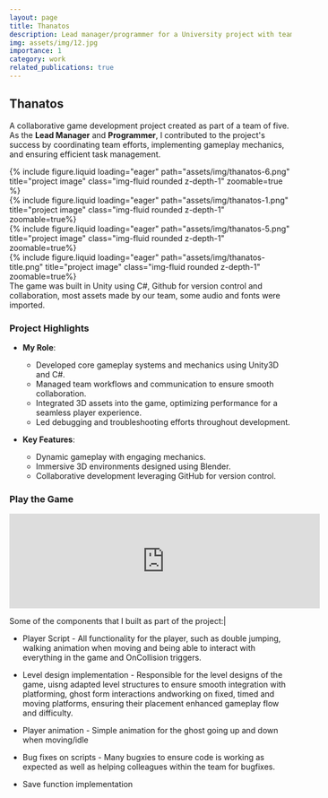 ```yaml
---
layout: page
title: Thanatos
description: Lead manager/programmer for a University project with team of 5.
img: assets/img/12.jpg
importance: 1
category: work
related_publications: true
---
```

## Thanatos  
A collaborative game development project created as part of a team of five. As the **Lead Manager** and **Programmer**, I contributed to the project's success by coordinating team efforts, implementing gameplay mechanics, and ensuring efficient task management.  

<div class="row">
    <div class="col-sm mt-3 mt-md-0">
        {% include figure.liquid loading="eager" path="assets/img/thanatos-6.png" title="project image" class="img-fluid rounded z-depth-1" zoomable=true %}
    </div>
    <div class="col-sm mt-3 mt-md-0">
        {% include figure.liquid loading="eager" path="assets/img/thanatos-1.png" title="project image" class="img-fluid rounded z-depth-1" zoomable=true%}
    </div>
    <div class="col-sm mt-3 mt-md-0">
        {% include figure.liquid loading="eager" path="assets/img/thanatos-5.png" title="project image" class="img-fluid rounded z-depth-1" zoomable=true%}
    </div>
</div>

<div class="row">
    <div class="col-sm mt-3 mt-md-0">
        {% include figure.liquid loading="eager" path="assets/img/thanatos-title.png" title="project image" class="img-fluid rounded z-depth-1" zoomable=true%}
    </div>
</div>
<div class="caption">
    The game was built in Unity using C#, Github for version control and collaboration, most assets made by our team, some audio and fonts were imported.
</div>

### **Project Highlights**  
- **My Role**:  
  - Developed core gameplay systems and mechanics using Unity3D and C#.  
  - Managed team workflows and communication to ensure smooth collaboration.  
  - Integrated 3D assets into the game, optimizing performance for a seamless player experience.  
  - Led debugging and troubleshooting efforts throughout development.  

- **Key Features**:  
  - Dynamic gameplay with engaging mechanics.  
  - Immersive 3D environments designed using Blender.  
  - Collaborative development leveraging GitHub for version control.  

### **Play the Game**  
<div class="row justify-content-sm-center">
    <div class="col-sm-8 mt-3 mt-md-0">
        <iframe frameborder="0" src="https://itch.io/embed/2702310?border_width=2&amp;bg_color=222&amp;fg_color=fff" width="554" height="169"><a href="https://nullyagi.itch.io/thanatos">Thanatos by Null Yagi, arseniy77, HumeyraFA, moiez, Samm</a></iframe>
    </div>
</div> 


Some of the components that I built as part of the project:|
* Player Script - All functionality for the player, such as double jumping, walking animation when moving and being able to interact with everything in the game and OnCollision triggers.
  
* Level design implementation - Responsible for the level designs of the game, uisng adapted level structures to ensure smooth integration with platforming, ghost form interactions andworking on fixed, timed and moving platforms, ensuring their placement enhanced gameplay flow and difficulty.
* Player animation - Simple animation for the ghost going up and down when moving/idle
* Bug fixes on scripts - Many bugxies to ensure code is working as expected as well as helping colleagues within the team for bugfixes.
* Save function implementation
